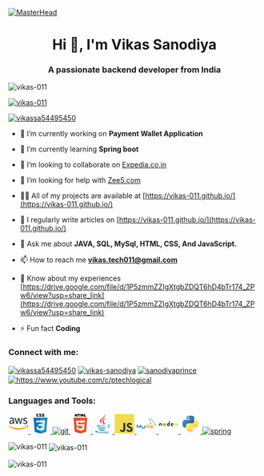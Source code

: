 [![MasterHead](https://imgs.search.brave.com/oZjW8wbgQnJEzhSTuvYvlgoxrDR5UkUstp9wrUnuk2k/rs:fit:1200:626:1/g:ce/aHR0cHM6Ly9tZWRp/YS1mYXN0bHkuaGFj/a2VyZWFydGguY29t/L21lZGlhL2hhY2th/dGhvbi9zYXBpZW50/LWphdmEtZGV2ZWxv/cGVyLWhpcmluZy0y/MDE5L2ltYWdlcy8z/ZDZlNGVlNDllLWhh/Y2tlci5naWY.gif)](VikasSanodiya)
<h1 align="center">Hi 👋, I'm Vikas Sanodiya</h1>
<h3 align="center">A passionate backend developer from India</h3>

<p align="left"> <img src="https://komarev.com/ghpvc/?username=vikas-011&label=Profile%20views&color=0e75b6&style=flat" alt="vikas-011" /> </p>

<p align="left"> <a href="https://github.com/ryo-ma/github-profile-trophy"><img src="https://github-profile-trophy.vercel.app/?username=vikas-011" alt="vikas-011" /></a> </p>

<p align="left"> <a href="https://twitter.com/vikassa54495450" target="blank"><img src="https://img.shields.io/twitter/follow/vikassa54495450?logo=twitter&style=for-the-badge" alt="vikassa54495450" /></a> </p>

- 🔭 I’m currently working on **Payment Wallet Application**

- 🌱 I’m currently learning **Spring boot**

- 👯 I’m looking to collaborate on [Expedia.co.in](https://github.com/Sayali-Divate/ideal-loss-5580)

- 🤝 I’m looking for help with [Zee5.com](https://github.com/vikas-011/Zee5_Clone)

- 👨‍💻 All of my projects are available at [https://vikas-011.github.io/](https://vikas-011.github.io/)

- 📝 I regularly write articles on [https://vikas-011.github.io/](https://vikas-011.github.io/)

- 💬 Ask me about **JAVA, SQL, MySql, HTML, CSS, And JavaScript.**

- 📫 How to reach me **vikas.tech011@gmail.com**

- 📄 Know about my experiences [https://drive.google.com/file/d/1P5zmmZZIgXtgbZDQT6hD4bTr174_ZPw6/view?usp=share_link](https://drive.google.com/file/d/1P5zmmZZIgXtgbZDQT6hD4bTr174_ZPw6/view?usp=share_link)

- ⚡ Fun fact **Coding**

<h3 align="left">Connect with me:</h3>
<p align="left">
<a href="https://twitter.com/vikassa54495450" target="blank"><img align="center" src="https://raw.githubusercontent.com/rahuldkjain/github-profile-readme-generator/master/src/images/icons/Social/twitter.svg" alt="vikassa54495450" height="30" width="40" /></a>
<a href="https://linkedin.com/in/vikas-sanodiya" target="blank"><img align="center" src="https://raw.githubusercontent.com/rahuldkjain/github-profile-readme-generator/master/src/images/icons/Social/linked-in-alt.svg" alt="vikas-sanodiya" height="30" width="40" /></a>
<a href="https://instagram.com/sanodiyaprince" target="blank"><img align="center" src="https://raw.githubusercontent.com/rahuldkjain/github-profile-readme-generator/master/src/images/icons/Social/instagram.svg" alt="sanodiyaprince" height="30" width="40" /></a>
<a href="https://www.youtube.com/c/https://www.youtube.com/c/ptechlogical" target="blank"><img align="center" src="https://raw.githubusercontent.com/rahuldkjain/github-profile-readme-generator/master/src/images/icons/Social/youtube.svg" alt="https://www.youtube.com/c/ptechlogical" height="30" width="40" /></a>
</p>

<h3 align="left">Languages and Tools:</h3>
<p align="left"> <a href="https://aws.amazon.com" target="_blank" rel="noreferrer"> <img src="https://raw.githubusercontent.com/devicons/devicon/master/icons/amazonwebservices/amazonwebservices-original-wordmark.svg" alt="aws" width="40" height="40"/> </a> <a href="https://www.w3schools.com/css/" target="_blank" rel="noreferrer"> <img src="https://raw.githubusercontent.com/devicons/devicon/master/icons/css3/css3-original-wordmark.svg" alt="css3" width="40" height="40"/> </a> <a href="https://git-scm.com/" target="_blank" rel="noreferrer"> <img src="https://www.vectorlogo.zone/logos/git-scm/git-scm-icon.svg" alt="git" width="40" height="40"/> </a> <a href="https://www.w3.org/html/" target="_blank" rel="noreferrer"> <img src="https://raw.githubusercontent.com/devicons/devicon/master/icons/html5/html5-original-wordmark.svg" alt="html5" width="40" height="40"/> </a> <a href="https://www.java.com" target="_blank" rel="noreferrer"> <img src="https://raw.githubusercontent.com/devicons/devicon/master/icons/java/java-original.svg" alt="java" width="40" height="40"/> </a> <a href="https://developer.mozilla.org/en-US/docs/Web/JavaScript" target="_blank" rel="noreferrer"> <img src="https://raw.githubusercontent.com/devicons/devicon/master/icons/javascript/javascript-original.svg" alt="javascript" width="40" height="40"/> </a> <a href="https://www.mysql.com/" target="_blank" rel="noreferrer"> <img src="https://raw.githubusercontent.com/devicons/devicon/master/icons/mysql/mysql-original-wordmark.svg" alt="mysql" width="40" height="40"/> </a> <a href="https://nodejs.org" target="_blank" rel="noreferrer"> <img src="https://raw.githubusercontent.com/devicons/devicon/master/icons/nodejs/nodejs-original-wordmark.svg" alt="nodejs" width="40" height="40"/> </a> <a href="https://www.python.org" target="_blank" rel="noreferrer"> <img src="https://raw.githubusercontent.com/devicons/devicon/master/icons/python/python-original.svg" alt="python" width="40" height="40"/> </a> <a href="https://spring.io/" target="_blank" rel="noreferrer"> <img src="https://www.vectorlogo.zone/logos/springio/springio-icon.svg" alt="spring" width="40" height="40"/> </a> </p>

<p><img align="left" src="https://github-readme-stats.vercel.app/api/top-langs?username=vikas-011&show_icons=true&locale=en&layout=compact" alt="vikas-011" /></p>

<p>&nbsp;<img align="center" src="https://github-readme-stats.vercel.app/api?username=vikas-011&show_icons=true&locale=en" alt="vikas-011" /></p>

<p><img align="center" src="https://github-readme-streak-stats.herokuapp.com/?user=vikas-011&" alt="vikas-011" /></p>
